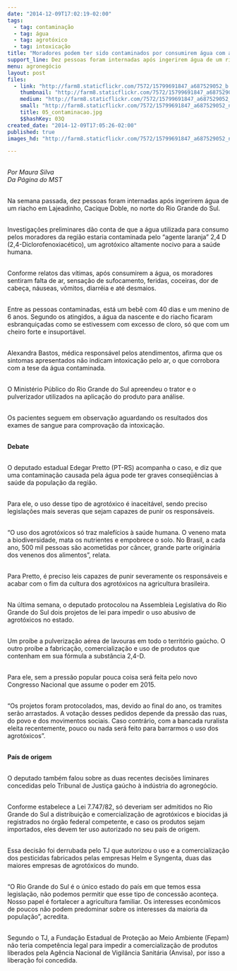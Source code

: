 ```yaml
---
date: "2014-12-09T17:02:19-02:00"
tags:
  - tag: contaminação
  - tag: água
  - tag: agrotóxico
  - tag: intoxicação
title: "Moradores podem ter sido contaminados por consumirem água com agrotóxico, no RS"
support_line: Dez pessoas foram internadas após ingerirem água de um riacho em Lajeadinho (RS).
menu: agronegócio
layout: post
files:
  - link: "http://farm8.staticflickr.com/7572/15799691847_a687529052_b.jpg"
    thumbnail: "http://farm8.staticflickr.com/7572/15799691847_a687529052_t.jpg"
    medium: "http://farm8.staticflickr.com/7572/15799691847_a687529052_z.jpg"
    small: "http://farm8.staticflickr.com/7572/15799691847_a687529052_n.jpg"
    title: 05_contaminacao.jpg
    $$hashKey: 03Q
created_date: "2014-12-09T17:05:26-02:00"
published: true
images_hd: "http://farm8.staticflickr.com/7572/15799691847_a687529052_n.jpg"

---
```

<p><br />
<em>Por Maura Silva</em><br />
<em>Da P&aacute;gina do MST</em></p>

<p><br />
Na semana passada, dez pessoas foram internadas ap&oacute;s ingerirem &aacute;gua de um riacho em Lajeadinho, Cacique Doble, no norte do Rio Grande do Sul.&nbsp;</p>

<p><br />
Investiga&ccedil;&otilde;es preliminares d&atilde;o conta de que a &aacute;gua utilizada para consumo pelos moradores da regi&atilde;o estaria contaminada pelo &ldquo;agente laranja&rdquo; 2,4 D (2,4-Diclorofenoxiac&eacute;tico), um agrot&oacute;xico altamente nocivo para a sa&uacute;de humana.&nbsp;</p>

<p><br />
Conforme relatos das v&iacute;timas, ap&oacute;s consumirem a &aacute;gua, os moradores sentiram falta de ar, sensa&ccedil;&atilde;o de sufocamento, feridas, coceiras, dor de cabe&ccedil;a, n&aacute;useas, v&ocirc;mitos, diarr&eacute;ia e at&eacute; desmaios.</p>

<p><br />
Entre as pessoas contaminadas, est&aacute; um beb&ecirc; com 40 dias e um menino de 6 anos. Segundo os atingidos, a &aacute;gua da nascente e do riacho ficaram esbranqui&ccedil;adas como se estivessem com excesso de cloro, s&oacute; que com um cheiro forte e insuport&aacute;vel.</p>

<p><br />
Alexandra Bastos, m&eacute;dica respons&aacute;vel pelos atendimentos, afirma que os sintomas apresentados n&atilde;o indicam intoxica&ccedil;&atilde;o pelo ar, o que corrobora com a tese da &aacute;gua contaminada.&nbsp;</p>

<p><br />
O Minist&eacute;rio P&uacute;blico do Rio Grande do Sul apreendeu o trator e o pulverizador utilizados na aplica&ccedil;&atilde;o do produto para an&aacute;lise.&nbsp;</p>

<p><br />
Os pacientes seguem em observa&ccedil;&atilde;o aguardando os resultados dos exames de sangue para comprova&ccedil;&atilde;o da intoxica&ccedil;&atilde;o.&nbsp;</p>

<p><br />
<strong>Debate</strong></p>

<p><br />
O deputado estadual Edegar Pretto (PT-RS) acompanha o caso, e diz que uma contamina&ccedil;&atilde;o causada pela &aacute;gua pode ter graves conseq&uuml;&ecirc;ncias &agrave; sa&uacute;de da popula&ccedil;&atilde;o da regi&atilde;o.&nbsp;</p>

<p><br />
Para ele, o uso desse tipo de agrot&oacute;xico &eacute; inaceit&aacute;vel, sendo preciso legisla&ccedil;&otilde;es mais severas que sejam capazes de punir os respons&aacute;veis.</p>

<p><br />
&ldquo;O uso dos agrot&oacute;xicos s&oacute; traz malef&iacute;cios &agrave; sa&uacute;de humana. O veneno mata a biodiversidade, mata os nutrientes e empobrece o solo. No Brasil, a cada ano, 500 mil pessoas s&atilde;o acometidas por c&acirc;ncer, grande parte origin&aacute;ria dos venenos dos alimentos&rdquo;, relata.&nbsp;</p>

<p><br />
Para Pretto, &eacute; preciso leis capazes de punir severamente os respons&aacute;veis e acabar com o fim da cultura dos agrot&oacute;xicos na agricultura brasileira.</p>

<p><br />
Na &uacute;ltima semana, o deputado protocolou na Assembleia Legislativa do Rio Grande do Sul dois projetos de lei para impedir o uso abusivo de agrot&oacute;xicos no estado.&nbsp;</p>

<p><br />
Um pro&iacute;be a pulveriza&ccedil;&atilde;o a&eacute;rea de lavouras em todo o territ&oacute;rio ga&uacute;cho.&nbsp;O outro pro&iacute;be a fabrica&ccedil;&atilde;o, comercializa&ccedil;&atilde;o e uso de produtos que contenham em sua f&oacute;rmula a subst&acirc;ncia 2,4-D.</p>

<p><br />
Para ele, sem a press&atilde;o popular pouca coisa ser&aacute; feita pelo novo Congresso Nacional que assume o poder em 2015.</p>

<p><br />
&ldquo;Os projetos foram protocolados, mas, devido ao final do ano, os tramites ser&atilde;o arrastados. A vota&ccedil;&atilde;o desses pedidos depende da press&atilde;o das ruas, do povo e dos movimentos sociais. Caso contr&aacute;rio, com a bancada ruralista eleita recentemente, pouco ou nada ser&aacute; feito para barrarmos o uso dos agrot&oacute;xicos&rdquo;.</p>

<p><br />
<strong>Pa&iacute;s de origem</strong></p>

<p><br />
O deputado tamb&eacute;m falou sobre as duas recentes decis&otilde;es liminares concedidas pelo Tribunal de Justi&ccedil;a ga&uacute;cho &agrave; ind&uacute;stria do agroneg&oacute;cio.&nbsp;</p>

<p><br />
Conforme estabelece a Lei 7.747/82, s&oacute; deveriam ser admitidos no Rio Grande do Sul a distribui&ccedil;&atilde;o e comercializa&ccedil;&atilde;o de agrot&oacute;xicos e biocidas j&aacute; registrados no &oacute;rg&atilde;o federal competente, e caso os produtos sejam importados, eles devem ter uso autorizado no seu pa&iacute;s de origem.</p>

<p><br />
Essa decis&atilde;o foi derrubada pelo TJ que autorizou o uso e a comercializa&ccedil;&atilde;o dos pesticidas fabricados pelas empresas Helm e Syngenta, duas das maiores empresas de agrot&oacute;xicos do mundo.&nbsp;</p>

<p><br />
&ldquo;O Rio Grande do Sul &eacute; o &uacute;nico estado do pa&iacute;s em que temos essa legisla&ccedil;&atilde;o, n&atilde;o podemos permitir que esse tipo de concess&atilde;o aconte&ccedil;a. Nosso papel &eacute; fortalecer a agricultura familiar. Os interesses econ&ocirc;micos de poucos n&atilde;o podem predominar sobre os interesses da maioria da popula&ccedil;&atilde;o&rdquo;, acredita.&nbsp;</p>

<p><br />
Segundo o TJ, a Funda&ccedil;&atilde;o Estadual de Prote&ccedil;&atilde;o ao Meio Ambiente (Fepam) n&atilde;o teria compet&ecirc;ncia legal para impedir a comercializa&ccedil;&atilde;o de produtos liberados pela Ag&ecirc;ncia Nacional de Vigil&acirc;ncia Sanit&aacute;ria (Anvisa), por isso a libera&ccedil;&atilde;o foi concedida.</p>

<p>&nbsp;</p>
